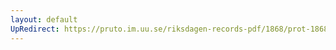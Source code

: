 ```yaml
---
layout: default
UpRedirect: https://pruto.im.uu.se/riksdagen-records-pdf/1868/prot-1868--fk--118/prot-1868--fk--118_002.pdf
---
```

